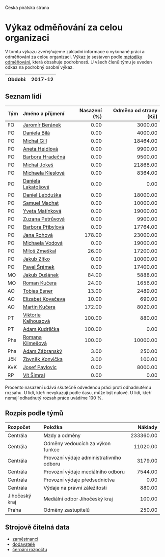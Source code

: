 Česká pirátská strana

Výkaz odměňování za celou organizaci
===========================

V tomtu výkazu zveřejňujeme základní informace o vykonané práci a odměňování
za celou organizaci. Výkaz je sestaven podle [metodiky odměňování][metodika],
která obsahuje podrobnosti. U všech členů týmu je uveden odkaz na podrobný osobní výkaz.

Období:                  | 2017-12
-----------------------  | --------------------


Seznam lidí
--------------

| Tým   | Jméno a příjmení                                                  |   Nasazení (%) |   Odměna od strany (Kč) |
|:------|:------------------------------------------------------------------|---------------:|------------------------:|
| FO    | [Jaromír Beránek](../../tymy/FO/2017/12/jaromir-beranek/)         |           0.00 |                 3000.00 |
| PO    | [Daniela Bílá](../../tymy/PO/2017/12/daniela-bila/)               |           0.00 |                 4000.00 |
| PO    | [Michal Gill](../../tymy/PO/2017/12/michal-gill/)                 |           0.00 |                18464.00 |
| PO    | [Aneta Heidlová](../../tymy/PO/2017/12/aneta-heidlova/)           |           0.00 |                 9900.00 |
| PO    | [Barbora Hradečná](../../tymy/PO/2017/12/barbora-hradecna/)       |           0.00 |                 9500.00 |
| PO    | [Michal Jokeš](../../tymy/PO/2017/12/michal-jokes/)               |           0.00 |                21868.00 |
| PO    | [Michaela Kleslová](../../tymy/PO/2017/12/michaela-kleslova/)     |           0.00 |                 8364.00 |
| PO    | [Daniela Lakatošová](../../tymy/PO/2017/12/daniela-lakatosova/)   |           0.00 |                    0.00 |
| PO    | [Daniel Lebduška](../../tymy/PO/2017/12/daniel-lebduska/)         |           0.00 |                18000.00 |
| PO    | [Samuel Machat](../../tymy/PO/2017/12/samuel-machat/)             |           0.00 |                10000.00 |
| PO    | [Yveta Matínková](../../tymy/PO/2017/12/yveta-matinkova/)         |           0.00 |                19000.00 |
| PO    | [Zuzana Petrůvová](../../tymy/PO/2017/12/zuzana-petruvova/)       |           0.00 |                 9900.00 |
| PO    | [Barbora Přibylová](../../tymy/PO/2017/12/barbora-pribylova/)     |           0.00 |                17764.00 |
| PO    | [Jana Rohová](../../tymy/PO/2017/12/jana-rohova/)                 |         178.00 |                23000.00 |
| PO    | [Michaela Vodová](../../tymy/PO/2017/12/michaela-vodova/)         |           0.00 |                19000.00 |
| PO    | [Miloš Zmeškal](../../tymy/PO/2017/12/milos-zmeskal/)             |          26.00 |                17200.00 |
| PO    | [Jakub Zítko](../../tymy/PO/2017/12/jakub-zitko/)                 |           0.00 |                10000.00 |
| PO    | [Pavel Šrámek](../../tymy/PO/2017/12/pavel-sramek/)               |           0.00 |                17400.00 |
| MO    | [Jakub Dušánek](../../tymy/MO/2017/12/jakub-dusanek/)             |          84.00 |                 5888.00 |
| MO    | [Roman Kučera](../../tymy/MO/2017/12/roman-kucera/)               |          24.00 |                 1656.00 |
| AO    | [Tobias Esner](../../tymy/AO/2017/12/tobias-esner/)               |          13.00 |                 2489.00 |
| AO    | [Elizabet Kovačeva](../../tymy/AO/2017/12/elizabet-kovaceva/)     |          10.00 |                  690.00 |
| AO    | [Martin Kučera](../../tymy/AO/2017/12/martin-kucera/)             |         172.00 |                 8020.00 |
| PT    | [Viktorie Kalhousová](../../tymy/PT/2017/12/viktorie-kalhousova/) |         100.00 |                  880.00 |
| PT    | [Adam Kudrlička](../../tymy/PT/2017/12/adam-kudrlicka/)           |         100.00 |                    0.00 |
| Pha   | [Romana Klimešová](../../tymy/Pha/2017/12/romana-klimesova/)      |         100.00 |                10000.00 |
| Pha   | [Adam Zábranský](../../tymy/Pha/2017/12/adam-zabransky/)          |           3.00 |                  250.00 |
| JčK   | [Zbyněk Konvička](../../tymy/JčK/2017/12/zbynek-konvicka/)        |           3.00 |                  100.00 |
| KvK   | [Josef Pavlovic](../../tymy/KvK/2017/12/josef-pavlovic/)          |           0.00 |                 8000.00 |
| RP    | [Vít Šimral](../../tymy/RP/2017/12/vit-simral/)                   |           0.00 |                    0.00 |

Procento nasazení udává skutečně odvedenou práci proti odhadnutému rozsahu. 
U lidí, kteří nevykazují podle času, může být nulové. U lidí, kteří nemají odhadnutý rozsah
práce uvádíme 100 %.

Rozpis podle týmů
-----------------

| Rozpočet       | Položka                                  |   Náklady |
|:---------------|:-----------------------------------------|----------:|
| Centrála       | Mzdy a odměny                            | 233360.00 |
| Centrála       | Odměny vedoucích za výkon funkce         |  11020.00 |
| Centrála       | Provozní výdaje administrativního odboru |   3179.00 |
| Centrála       | Provozní výdaje mediálního odboru        |   7544.00 |
| Centrála       | Provozní výdaje předsednictva            |      0.00 |
| Centrála       | Výdaje na právní záležitosti             |    880.00 |
| Jihočeský kraj | Mediální odbor Jihočeský kraj            |    100.00 |
| Praha          | Odměny zastupitelů                       |    250.00 |

Strojově čitelná data
-------------------

* [zaměstnanci](zamestnanci.tsv)
* [dodavatelé](dodavatele.tsv)
* [čerpání rozpočtu](cerpani_rozpoctu.tsv)

[metodika]: https://redmine.pirati.cz/projects/po/wiki/Odmenovani
